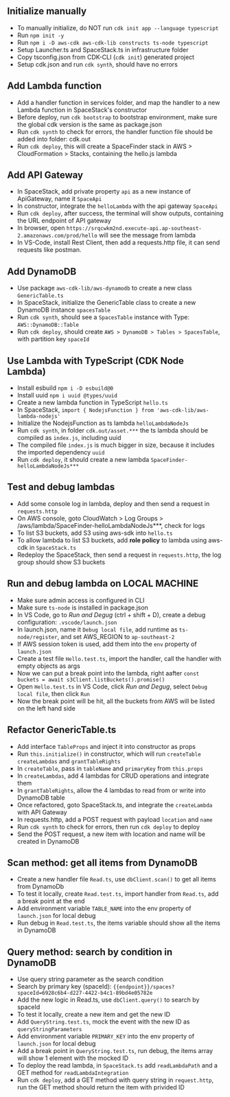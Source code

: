 ## Initialize manually
- To manually initialize, do NOT run `cdk init app --language typescript`
- Run `npm init -y`
- Run `npm i -D aws-cdk aws-cdk-lib constructs ts-node typescript`
- Setup Launcher.ts and SpaceStack.ts in infrastructure folder
- Copy tsconfig.json from CDK-CLI (`cdk init`) generated project
- Setup cdk.json and run `cdk synth`, should have no errors

## Add Lambda function
- Add a handler function in services folder, and map the handler to a new Lambda function in SpaceStack's constructor
- Before deploy, run `cdk bootstrap` to bootstrap environment, make sure the global cdk version is the same as package.json
- Run `cdk synth` to check for errors, the handler function file should be added into folder: cdk.out
- Run `cdk deploy`, this will create a SpaceFinder stack in AWS > CloudFormation > Stacks, containing the hello.js lambda

## Add API Gateway
- In SpaceStack, add private property `api` as a new instance of ApiGateway, name it `SpaceApi`
- In constructor, integrate the `helloLambda` with the api gateway `SpaceApi`
- Run `cdk deploy`, after success, the terminal will show outputs, containing the URL endpoint of API gateway
- In browser, open `https://srqcwkm2nd.execute-api.ap-southeast-2.amazonaws.com/prod/hello` will see the message from lambda
- In VS-Code, install Rest Client, then add a requests.http file, it can send requests like postman.

## Add DynamoDB
- Use package `aws-cdk-lib/aws-dynamodb` to create a new class `GenericTable.ts`
- In SpaceStack, initialize the GenericTable class to create a new DynamoDB instance `spacesTable`
- Run `cdk synth`, should see a `SpacesTable` instance with Type: `AWS::DynamoDB::Table`
- Run `cdk deploy`, should create `AWS > DynamoDB > Tables > SpacesTable`, with partition key `spaceId`

## Use Lambda with TypeScript (CDK Node Lambda)
- Install esbuild `npm i -D esbuild@0`
- Install uuid `npm i uuid @types/uuid`
- Create a new lambda function in TypeScript `hello.ts`
- In SpaceStack, `import { NodejsFunction } from 'aws-cdk-lib/aws-lambda-nodejs'`
- Initialize the NodejsFunction as ts lambda `helloLambdaNodeJs`
- Run `cdk synth`, in folder `cdk.out/asset.***` the ts lambda should be compiled as `index.js`, including uuid
- The compiled file `index.js` is much bigger in size, because it includes the imported dependency `uuid`
- Run `cdk deploy`, it should create a new lambda `SpaceFinder-helloLambdaNodeJs***`

## Test and debug lambdas
- Add some console log in lambda, deploy and then send a request in `requests.http`
- On AWS console, goto CloudWatch > Log Groups > /aws/lambda/SpaceFinder-helloLambdaNodeJs***, check for logs
- To list S3 buckets, add S3 using aws-sdk into `hello.ts`
- To allow lambda to list S3 buckets, add **role policy** to lambda using aws-cdk in `SpaceStack.ts`
- Redeploy the SpaceStack, then send a request in `requests.http`, the log group should show S3 buckets

## Run and debug lambda on LOCAL MACHINE
- Make sure admin access is configured in CLI
- Make sure `ts-node` is installed in package.json
- In VS Code, go to *Run and Degug* (ctrl + shift + D), create a debug configuration: `.vscode/launch.json`
- In launch.json, name it `Debug local file`, add runtime as `ts-node/register`, and set AWS_REGION to `ap-southeast-2`
- If AWS session token is used, add them into the `env` property of `launch.json`
- Create a test file `Hello.test.ts`, import the handler, call the handler with empty objects as args
- Now we can put a break point into the lambda, right aafter `const buckets = await s3Client.listBuckets().promise()`
- Open `Hello.test.ts` in VS Code, click *Run and Degug*, select `Debug local file`, then click `Run`
- Now the break point will be hit, all the buckets from AWS will be listed on the left hand side

## Refactor GenericTable.ts
- Add interface `TableProps` and inject it into constructor as props
- Run `this.initialize()` in constructor, which will run `createTable` `createLambdas` and `grantTableRights`
- In `createTable`,  pass in `tableName` and `primaryKey` from `this.props`
- In `createLambdas`, add 4 lambdas for CRUD operations and integrate them
- In `grantTableRights`, allow the 4 lambdas to read from or write into DynamoDB table
- Once refactored, goto SpaceStack.ts, and integrate the `createLambda` with API Gateway
- In requests.http, add a POST request with payload `location` and `name`
- Run `cdk synth` to check for errors, then run `cdk deploy` to deploy
- Send the POST request, a new item with location and name will be created in DynamoDB

## Scan method: get all items from DynamoDB
- Create a new handler file `Read.ts`, use `dbClient.scan()` to get all items from DynamoDb
- To test it locally, create `Read.test.ts`, import handler from `Read.ts`, add a break point at the end
- Add environment variable `TABLE_NAME` into the env property of `launch.json` for local debug
- Run debug in `Read.test.ts`, the items variable should show all the items in DynamoDB

## Query method: search by condition in DynamoDB
- Use query string parameter as the search condition
- Search by primary key (spaceId): `{{endpoint}}/spaces?spaceId=6928c6b4-d227-4422-b4c1-89bd4e05782e`
- Add the new logic in Read.ts, use `dbClient.query()` to search by spaceId
- To test it locally, create a new item and get the new ID
- Add `QueryString.test.ts`, mock the event with the new ID as `queryStringParameters`
- Add environment variable `PRIMARY_KEY` into the env property of `launch.json` for local debug
- Add a break point in `QueryString.test.ts`, run debug, the items array will show 1 element with the mocked ID
- To deploy the read lambda, in `SpaceStack.ts` add `readLambdaPath` and a GET method for `readLambdaIntegration`
- Run `cdk deploy`, add a GET method with query string in `request.http`, run the GET method should return the item with privided ID
